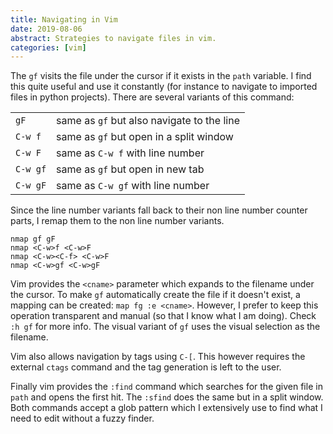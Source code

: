 ```yaml
---
title: Navigating in Vim
date: 2019-08-06
abstract: Strategies to navigate files in vim.
categories: [vim]
---
```


The `gf` visits the file under the cursor if it exists in the `path`
variable. I find this quite useful and use it constantly (for instance
to navigate to imported files in python projects). There are several
variants of this command:

|          |                                            |
|----------|--------------------------------------------|
| `gF`     | same as `gf` but also navigate to the line |
| `C-w f`  | same as `gf` but open in a split window    |
| `C-w F`  | same as `C-w f` with line number           |
| `C-w gf` | same as `gf` but open in new tab           |
| `C-w gF` | same as `C-w gf` with line number          |

Since the line number variants fall back to their non line number
counter parts, I remap them to the non line number variants.

```{.vim filename="~/.vimrc"}
nmap gf gF
nmap <C-w>f <C-w>F
nmap <C-w><C-f> <C-w>F
nmap <C-w>gf <C-w>gF
```

Vim provides the `<cname>` parameter which expands to the filename
under the cursor. To make `gf` automatically create the file if it
doesn't exist, a mapping can be created: `map fg :e <cname>`. However,
I prefer to keep this operation transparent and manual (so that I know
what I am doing). Check `:h gf` for more info. The visual variant of
`gf` uses the visual selection as the filename.

Vim also allows navigation by tags using `C-[`. This however requires
the external `ctags` command and the tag generation is left to the
user.

Finally vim provides the `:find` command which searches for the given
file in `path` and opens the first hit. The `:sfind` does the same but
in a split window. Both commands accept a glob pattern which I
extensively use to find what I need to edit without a fuzzy finder.
